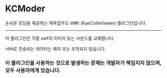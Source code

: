 # KCModer
손쉬운 모딩을 제공하는 제독업무도 바빠! (KanColleViewer) 플러그인입니다.

---------

이 플러그인은 각종 swf의 이미지 또는 사운드를 교체합니다.

서버로 전송되는 데이터는 패치 또는 조작되지 않습니다.

### **이 플러그인을 사용하는 것으로 발생하는 문제는 개발자가 책임지지 않으며, 모두 사용자에게 있습니다.**
